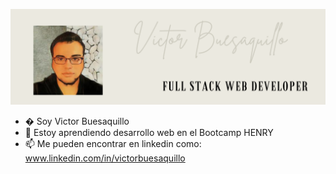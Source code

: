 ![Soy desarrollador Full Stack](https://github.com/vgbuesaquillo/vgbuesaquillo/blob/main/gitb.png)
- �  Soy Victor Buesaquillo
- 🌱 Estoy aprendiendo desarrollo web en el Bootcamp HENRY
- 📫 Me pueden encontrar en linkedin como: www.linkedin.com/in/victorbuesaquillo

<!---
vgbuesaquillo/vgbuesaquillo is a ✨ special ✨ repository because its `README.md` (this file) appears on your GitHub profile.
You can click the Preview link to take a look at your changes.
--->
